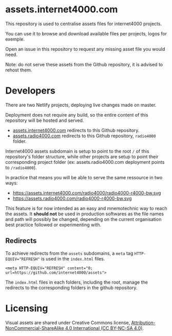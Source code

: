 # assets.internet4000.com

This repository is used to centralise assets files for internet4000 projects.

You can use it to browse and download available files per projects,
logos for exemple.

Open an issue in this repository to request any missing asset file you
would need.

Note: do not serve these assets from the Github repository, it is advised
to rehost them.


# Developers

There are two Netlify projects, deploying live changes made on master.

Deployment does not require any build, so the entire content of this
repository will be hosted and served.

- [assets.internet4000.com](https://assets.internet4000.com) redirects
  to this Github repository.
- [assets.radio4000.com](https://assets.radio4000.com) redirects to
  this Github repository, `radio4000` folder.
  
Internet4000 assets subdomain is setup to point to the root `/` of this
repository's folder structure, while other projects are setup to point
their corresponding project folder (ex: assets.radio4000.com
deployment points to `/radio4000`).

In practice that means you will be able to serve the same ressource in
two ways:
- https://assets.internet4000.com/radio4000/radio4000-r4000-bw.svg
- https://assets.radio4000.com/radio4000-r4000-bw.svg

This feature is for now intended as an easy and mnemotechnic way to
reach the assets. It **should not** be used in production softwares as
the file names and path will possibly be changed, depending on the
current organisation best practice followed or experimenting with.


## Redirects

To achieve redirects from the `assets` subdomains, a `meta` tag
`HTTP-EQUIV="REFRESH"` is used in the `index.html` files.

```
<meta HTTP-EQUIV="REFRESH" content="0; url=https://github.com/internet4000/assets">
```

The `index.html` files in each folders, including the root, manage the redirects to the corresponding folders in the github repository.

# Licensing

Visual assets are shared under Creative Commons
license,
[Attribution-NonCommercial-ShareAlike 4.0 International (CC BY-NC-SA 4.0)](https://creativecommons.org/licenses/by-nc-sa/4.0/).
